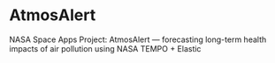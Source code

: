 # AtmosAlert
NASA Space Apps Project: AtmosAlert — forecasting long-term health impacts of air pollution using NASA TEMPO + Elastic
